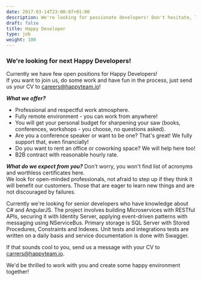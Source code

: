 ```yaml
---
date: 2017-03-14T23:00:07+01:00
description: We're looking for passionate developers! Don't hesitate, let's meet!
draft: false
title: Happy Developer
type: job
weight: 100
---
```


### We're looking for next Happy Developers!

Currently we have few open positions for Happy Developers!  
If you want to join us, do some work and have fun in the process, just send us your CV to <a href="mailto:careers@happyteam.io">careers@happyteam.io</a>!

***What we offer?***  
- Professional and respectful work atmosphere.
- Fully remote environment - you can work from anywhere!
- You will get your personal budget for sharpening your saw (books, conferences, workshops - you choose, no questions asked).
- Are you a conference speaker or want to be one? That's great! We fully support that, even financially!
- Do you want to rent an office or coworking space? We will help here too!
- B2B contract with reasonable hourly rate.  

***What do we expect from you?***
Don't worry, you won't find list of acronyms and worthless certificates here.  
We look for open-minded professionals, not afraid to step up if they think it will benefit our customers. Those that are eager to learn new things and are not discouraged by failures.

Currently we're looking for senior developers who have knowledge about C# and AngularJS.
The project involves building Microservices with RESTful APIs, securing it with Identity Server, applying event-driven patterns with messaging using NServiceBus. Primary storage is SQL Server with Stored Procedures, Constraints and Indexes. Unit tests and integrations tests are written on a daily basis and service documentation is done with Swagger.

If that sounds cool to you, send us a message with your CV to <a href="mailto:careers@happyteam.io">carrers@happyteam.io</a>.

We'd be thrilled to work with you and create some happy environment together!
